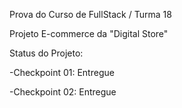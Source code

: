 Prova do Curso de FullStack / Turma 18


Projeto E-commerce da "Digital Store" 



Status do Projeto:

-Checkpoint 01: Entregue

-Checkpoint 02: Entregue